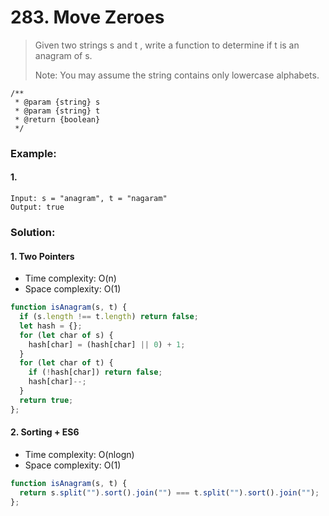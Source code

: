 # 283. Move Zeroes

> Given two strings s and t , write a function to determine if t is an anagram of s.
>
> Note: You may assume the string contains only lowercase alphabets.
```
/**
 * @param {string} s
 * @param {string} t
 * @return {boolean}
 */
```

### Example:

#### 1.

```
Input: s = "anagram", t = "nagaram"
Output: true
```

### Solution:

#### 1. Two Pointers

- Time complexity: O(n)
- Space complexity: O(1)

```javascript
function isAnagram(s, t) {
  if (s.length !== t.length) return false;
  let hash = {};
  for (let char of s) {
    hash[char] = (hash[char] || 0) + 1;
  }
  for (let char of t) {
    if (!hash[char]) return false;
    hash[char]--;
  }
  return true;
};
```

#### 2. Sorting + ES6

- Time complexity: O(nlogn)
- Space complexity: O(1)

```javascript
function isAnagram(s, t) {
  return s.split("").sort().join("") === t.split("").sort().join("");
};
```

